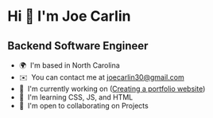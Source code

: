 Hi 👋 I'm Joe Carlin
===========================

 Backend Software Engineer
----------------------------------------
*   🌍  I'm based in North Carolina
*   ✉️  You can contact me at [joecarlin30@gmail.com](mailto:joecarlin30@gmail.com)
*   🚀  I'm currently working on ([Creating a portfolio website]())
*   🧠  I'm learning CSS, JS, and HTML
*   🤝  I'm open to collaborating on Projects

